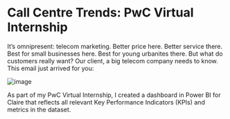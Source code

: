 # Call Centre Trends: PwC Virtual Internship

It’s omnipresent: telecom marketing. Better price here. Better service there. Best for small businesses here. Best for young urbanites there. But what do customers really want? Our client, a big telecom company needs to know. This email just arrived for you:

![image](https://user-images.githubusercontent.com/106876207/232359133-0cb4ddb7-109b-415a-b9ce-2e158cde9150.png)

As part of my PwC Virtual Internship, I created a dashboard in Power BI for Claire that reflects all relevant Key Performance Indicators (KPIs) and metrics in the dataset. 



